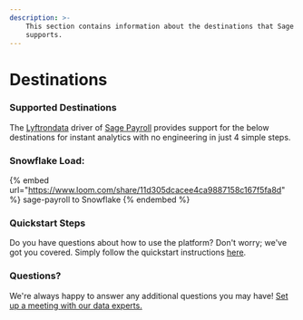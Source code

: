 ```yaml
---
description: >-
    This section contains information about the destinations that Sage Payroll
    supports.
---
```


# Destinations

### Supported Destinations

The [Lyftrondata](https://www.lyftrondata.com/) driver of [Sage Payroll](https://www.lyftrondata.com/integration/sage-payroll/) provides support for the below destinations for instant analytics with no engineering in just 4 simple steps.

### Snowflake Load:

{% embed url="https://www.loom.com/share/11d305dcacee4ca9887158c167f5fa8d" %}
sage-payroll to Snowflake
{% endembed %}

### Quickstart Steps

Do you have questions about how to use the platform? Don't worry; we've got you covered. Simply follow the quickstart instructions [here](../../../quickstart-steps.md).

### Questions? <a href="#questions" id="questions"></a>

We're always happy to answer any additional questions you may have! [Set up a meeting with our data experts.](https://www.lyftrondata.com/book-a-meeting/)
